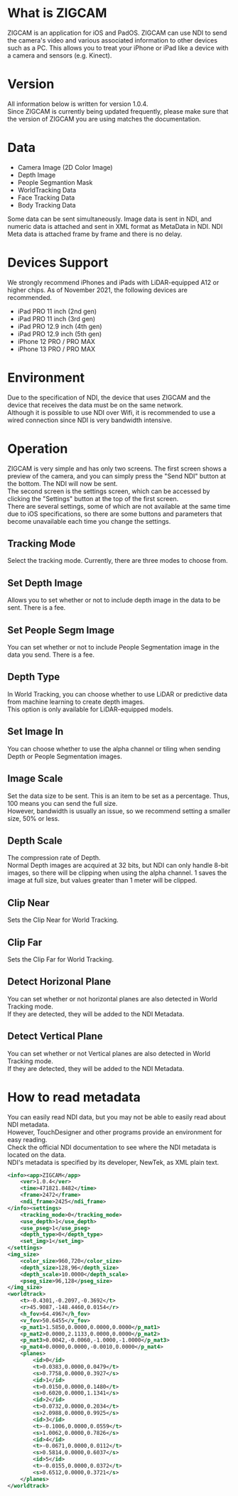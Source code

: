 # What is ZIGCAM
ZIGCAM is an application for iOS and PadOS.
ZIGCAM can use NDI to send the camera's video and various associated information to other devices such as a PC.
This allows you to treat your iPhone or iPad like a device with a camera and sensors (e.g. Kinect).

# Version
All information below is written for version 1.0.4.  
Since ZIGCAM is currently being updated frequently, please make sure that the version of ZIGCAM you are using matches the documentation.  
  
# Data
* Camera Image (2D Color Image)
* Depth Image
* People Segmantion Mask
* WorldTracking Data
* Face Tracking Data
* Body Tracking Data
  
Some data can be sent simultaneously.
Image data is sent in NDI, and numeric data is attached and sent in XML format as MetaData in NDI.
NDI Meta data is attached frame by frame and there is no delay.
  
# Devices Support
We strongly recommend iPhones and iPads with LiDAR-equipped A12 or higher chips.
As of November 2021, the following devices are recommended.
  
* iPad PRO 11 inch (2nd gen)
* iPad PRO 11 inch (3rd gen)
* iPad PRO 12.9 inch (4th gen)
* iPad PRO 12.9 inch (5th gen)
* iPhone 12 PRO / PRO MAX
* iPhone 13 PRO / PRO MAX

# Environment
Due to the specification of NDI, the device that uses ZIGCAM and the device that receives the data must be on the same network.  
Although it is possible to use NDI over Wifi, it is recommended to use a wired connection since NDI is very bandwidth intensive.  
  
# Operation
ZIGCAM is very simple and has only two screens.
The first screen shows a preview of the camera, and you can simply press the "Send NDI" button at the bottom. The NDI will now be sent.  
The second screen is the settings screen, which can be accessed by clicking the "Settings" button at the top of the first screen.  
There are several settings, some of which are not available at the same time due to iOS specifications, so there are some buttons and parameters that become unavailable each time you change the settings.  

## Tracking Mode
Select the tracking mode. Currently, there are three modes to choose from.  
## Set Depth Image
Allows you to set whether or not to include depth image in the data to be sent. There is a fee.  
## Set People Segm Image
You can set whether or not to include People Segmentation image in the data you send. There is a fee.  
## Depth Type
In World Tracking, you can choose whether to use LiDAR or predictive data from machine learning to create depth images.  
This option is only available for LiDAR-equipped models.  
## Set Image In
You can choose whether to use the alpha channel or tiling when sending Depth or People Segmentation images.  
## Image Scale
Set the data size to be sent. This is an item to be set as a percentage. Thus, 100 means you can send the full size.  
However, bandwidth is usually an issue, so we recommend setting a smaller size, 50% or less.  
## Depth Scale
The compression rate of Depth.  
Normal Depth images are acquired at 32 bits, but NDI can only handle 8-bit images, so there will be clipping when using the alpha channel. 1 saves the image at full size, but values greater than 1 meter will be clipped.  
## Clip Near
Sets the Clip Near for World Tracking.
## Clip Far
Sets the Clip Far for World Tracking.
## Detect Horizonal Plane
You can set whether or not horizontal planes are also detected in World Tracking mode.  
If they are detected, they will be added to the NDI Metadata.  
## Detect Vertical Plane
You can set whether or not Vertical planes are also detected in World Tracking mode.  
If they are detected, they will be added to the NDI Metadata.  

# How to read metadata
You can easily read NDI data, but you may not be able to easily read about NDI metadata.  
However, TouchDesigner and other programs provide an environment for easy reading.  
Check the official NDI documentation to see where the NDI metadata is located on the data.  
NDI's metadata is specified by its developer, NewTek, as XML plain text.  

```xml
<info><app>ZIGCAM</app>
    <ver>1.0.4</ver>
    <time>471821.8482</time>
    <frame>2472</frame>
    <ndi_frame>2425</ndi_frame>
</info><settings>
    <tracking_mode>0</tracking_mode>
    <use_depth>1</use_depth>
    <use_pseg>1</use_pseg>
    <depth_type>0</depth_type>
    <set_img>1</set_img>
</settings>
<img_size>
    <color_size>960,720</color_size>
    <depth_size>128,96</depth_size>
    <depth_scale>10.0000</depth_scale>
    <pseg_size>96,128</pseg_size>
</img_size>
<worldtrack>
    <t>-0.4301,-0.2097,-0.3692</t>
    <r>45.9087,-148.4460,0.0154</r>
    <h_fov>64.4967</h_fov>
    <v_fov>50.6455</v_fov>
    <p_mat1>1.5850,0.0000,0.0000,0.0000</p_mat1>
    <p_mat2>0.0000,2.1133,0.0000,0.0000</p_mat2>
    <p_mat3>0.0042,-0.0060,-1.0000,-1.0000</p_mat3>
    <p_mat4>0.0000,0.0000,-0.0010,0.0000</p_mat4>
    <planes>
        <id>0</id>
        <t>0.0383,0.0000,0.0479</t>
        <s>0.7758,0.0000,0.3927</s>
        <id>1</id>
        <t>0.0150,0.0000,0.1480</t>
        <s>0.6020,0.0000,1.1341</s>
        <id>2</id>
        <t>0.0732,0.0000,0.2034</t>
        <s>2.0988,0.0000,0.9925</s>
        <id>3</id>
        <t>-0.1006,0.0000,0.0559</t>
        <s>1.0062,0.0000,0.7826</s>
        <id>4</id>
        <t>-0.0671,0.0000,0.0112</t>
        <s>0.5814,0.0000,0.6037</s>
        <id>5</id>
        <t>-0.0155,0.0000,0.0372</t>
        <s>0.6512,0.0000,0.3721</s>
    </planes>
</worldtrack>
```
